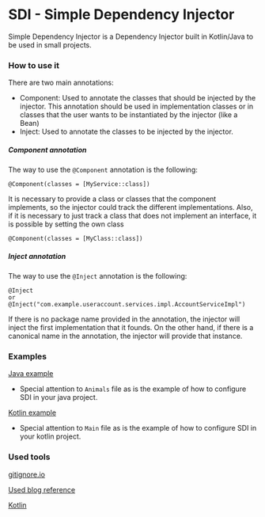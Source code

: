 # SDI - Simple Dependency Injector
Simple Dependency Injector is a Dependency Injector built in Kotlin/Java to be used in small projects.

### How to use it
There are two main annotations:
* Component: Used to annotate the classes that should be injected by the injector. This annotation should be used in implementation classes or in classes that the user wants to be instantiated by the injector (like a Bean)
* Inject: Used to annotate the classes to be injected by the injector.

##### Component annotation
The way to use the `@Component` annotation is the following:
```
@Component(classes = [MyService::class])
```
It is necessary to provide a class or classes that the component implements, so the injector could track the different implementations.
Also, if it is necessary to just track a class that does not implement an interface, it is possible by setting the own class
```
@Component(classes = [MyClass::class])
```
##### Inject annotation
The way to use the `@Inject` annotation is the following:
```
@Inject
or
@Inject("com.example.useraccount.services.impl.AccountServiceImpl")
``` 
If there is no package name provided in the annotation, the injector will inject the first implementation that it founds. On the other hand, if there is a canonical name in the annotation, the injector will provide that instance.

### Examples
[Java example](https://github.com/LuismiBarcos/SDI/tree/main/src/test/java/com)
* Special attention to `Animals` file as is the example of how to configure SDI in your java project.

[Kotlin example](https://github.com/LuismiBarcos/SDI/tree/main/src/test/kotlin/com)
* Special attention to `Main` file as is the example of how to configure SDI in your kotlin project.

### Used tools
[gitignore.io](https://www.toptal.com/developers/gitignore/)

[Used blog reference](https://dev.to/jjbrt/how-to-create-your-own-dependency-injection-framework-in-java-4eaj)

[Kotlin](https://kotlinlang.org/)